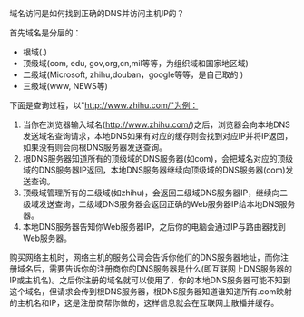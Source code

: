 域名访问是如何找到正确的DNS并访问主机IP的？

首先域名是分层的：

- 根域(.)
- 顶级域(com, edu, gov,org,cn,mil等等，为组织域和国家地区域)
- 二级域(Microsoft, zhihu,douban，google等等，是自己取的 )
- 三级域(www, NEWS等)

下面是查询过程，以"http://www.zhihu.com/"为例：

1. 当你在浏览器输入域名(http://www.zhihu.com/)之后，浏览器会向本地DNS发送域名查询请求，本地DNS如果有对应的缓存则会找到对应IP并将IP返回，如果没有则会向根DNS服务器发送查询。
2. 根DNS服务器知道所有的顶级域的DNS服务器(如com)，会把域名对应的顶级域的DNS服务器IP返回，本地DNS服务器继续向顶级域的DNS服务器(com)发送查询。
3. 顶级域管理所有的二级域(如zhihu)，会返回二级域DNS服务器IP，继续向二级域发送查询，二级域DNS服务器会返回正确的Web服务器IP给本地DNS服务器。
4. 本地DNS服务器告知你Web服务器IP，之后你的电脑会通过IP与路由器找到Web服务器。

购买网络主机时，网络主机的服务公司会告诉你他们的DNS服务器地址，而你注册域名后，需要告诉你的注册商你的DNS服务器是什么(即互联网上DNS服务器的IP或主机名)。之后你注册的域名就可以使用了，你的本地DNS服务器可能不知到这个域名，但请求会传到根DNS服务器，根DNS服务器知道谁知道所有.com映射的主机名和IP，这是注册商帮你做的，这样信息就会在互联网上散播并缓存。

